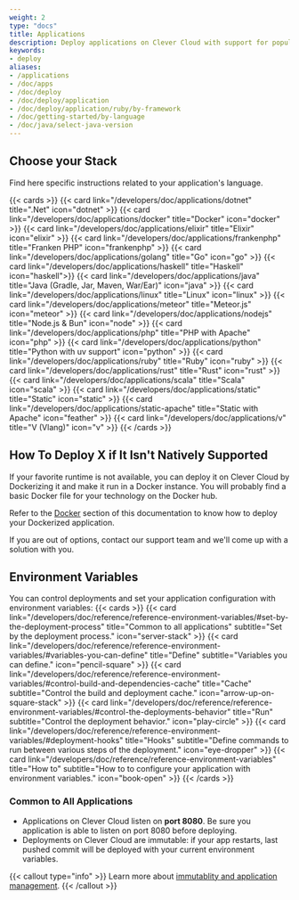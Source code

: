 ```yaml
---
weight: 2
type: "docs"
title: Applications
description: Deploy applications on Clever Cloud with support for popular languages, frameworks, and deployment configurations across modern runtimes
keywords:
- deploy
aliases:
- /applications
- /doc/apps
- /doc/deploy
- /doc/deploy/application
- /doc/deploy/application/ruby/by-framework
- /doc/getting-started/by-language
- /doc/java/select-java-version
---
```


## Choose your Stack

Find here specific instructions related to your application's language.

{{< cards >}}
  {{< card link="/developers/doc/applications/dotnet" title=".Net" icon="dotnet" >}}
  {{< card link="/developers/doc/applications/docker" title="Docker" icon="docker" >}}
  {{< card link="/developers/doc/applications/elixir" title="Elixir" icon="elixir" >}}
  {{< card link="/developers/doc/applications/frankenphp" title="Franken PHP" icon="frankenphp" >}}
  {{< card link="/developers/doc/applications/golang" title="Go" icon="go" >}}
  {{< card link="/developers/doc/applications/haskell" title="Haskell" icon="haskell">}}
  {{< card link="/developers/doc/applications/java" title="Java (Gradle, Jar, Maven, War/Ear)" icon="java" >}}
  {{< card link="/developers/doc/applications/linux" title="Linux" icon="linux" >}}
  {{< card link="/developers/doc/applications/meteor" title="Meteor.js" icon="meteor" >}}
  {{< card link="/developers/doc/applications/nodejs" title="Node.js & Bun" icon="node" >}}
  {{< card link="/developers/doc/applications/php" title="PHP with Apache" icon="php" >}}
  {{< card link="/developers/doc/applications/python" title="Python with uv support" icon="python" >}}
  {{< card link="/developers/doc/applications/ruby" title="Ruby" icon="ruby" >}}
  {{< card link="/developers/doc/applications/rust" title="Rust" icon="rust" >}}
  {{< card link="/developers/doc/applications/scala" title="Scala" icon="scala" >}}
  {{< card link="/developers/doc/applications/static" title="Static" icon="static" >}}
  {{< card link="/developers/doc/applications/static-apache" title="Static with Apache" icon="feather" >}}
  {{< card link="/developers/doc/applications/v" title="V (Vlang)" icon="v" >}}
{{< /cards >}}

## How To Deploy X if It Isn't Natively Supported

If your favorite runtime is not available, you can deploy it on Clever Cloud by Dockerizing it and make it run in a Docker instance.
You will probably find a basic Docker file for your technology on the Docker hub.

Refer to the [Docker](docker) section of this documentation to know how to deploy your Dockerized application.

If you are out of options, contact our support team and we'll come up with a solution with you.

## Environment Variables

You can control deployments and set your application configuration with environment variables:
{{< cards >}}
  {{< card link="/developers/doc/reference/reference-environment-variables/#set-by-the-deployment-process" title="Common to all applications" subtitle="Set by the deployment process." icon="server-stack" >}}
  {{< card link="/developers/doc/reference/reference-environment-variables/#variables-you-can-define" title="Define" subtitle="Variables you can define." icon="pencil-square" >}}
  {{< card link="/developers/doc/reference/reference-environment-variables/#control-build-and-dependencies-cache" title="Cache" subtitle="Control the build and deployment cache." icon="arrow-up-on-square-stack" >}}
  {{< card link="/developers/doc/reference/reference-environment-variables/#control-the-deployments-behavior" title="Run" subtitle="Control the deployment behavior." icon="play-circle" >}}
  {{< card link="/developers/doc/reference/reference-environment-variables/#deployment-hooks" title="Hooks" subtitle="Define commands to run between various steps of the deployment." icon="eye-dropper" >}}
  {{< card link="/developers/doc/reference/reference-environment-variables" title="How to" subtitle="How to to configure your application with environment variables." icon="book-open" >}}
{{< /cards >}}

### Common to All Applications

- Applications on Clever Cloud listen on **port 8080**. Be sure you application is able to listen on port 8080 before deploying.
- Deployments on Clever Cloud are immutable: if your app restarts, last pushed commit will be deployed with your current environment variables.

{{< callout type="info" >}}
  Learn more about [immutablity and application management](/developers/doc/administrate/apps-management).
{{< /callout >}}
